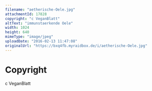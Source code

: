 ```yaml
---
filename: "aetherische-Oele.jpg"
attachmentId: 17828
copyright: "c VeganBlatt"
altText: "immunstaerkende Oele"
width: 1024
height: 640
mimeType: "image/jpeg"
uploadDate: "2016-02-13 11:47:08"
originalUrl: "https://bxq4fb.myraidbox.de/i/aetherische-Oele.jpg"
---
```


# Copyright

c VeganBlatt
